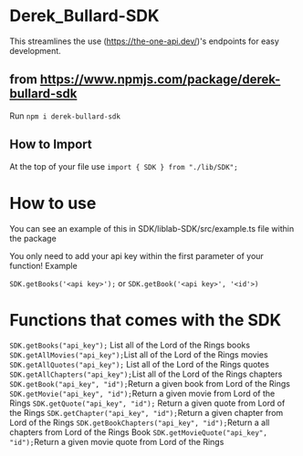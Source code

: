 # Derek_Bullard-SDK

This streamlines the use (https://the-one-api.dev/)'s endpoints for easy development.

## from https://www.npmjs.com/package/derek-bullard-sdk

Run `npm i derek-bullard-sdk`

## How to Import

At the top of your file use
`import { SDK } from "./lib/SDK";`

# How to use

You can see an example of this in SDK/liblab-SDK/src/example.ts file within the package

You only need to add your api key within the first parameter of your function!
Example

`SDK.getBooks('<api key>');`
or
`SDK.getBook('<api key>', '<id'>)`

# Functions that comes with the SDK

`SDK.getBooks("api_key");` List all of the Lord of the Rings books
`SDK.getAllMovies("api_key");`List all of the Lord of the Rings movies
`SDK.getAllQuotes("api_key");` List all of the Lord of the Rings quotes
`SDK.getAllChapters("api_key");`List all of the Lord of the Rings chapters
`SDK.getBook("api_key", "id");`Return a given book from Lord of the Rings
`SDK.getMovie("api_key", "id");`Return a given movie from Lord of the Rings
`SDK.getQuote("api_key", "id");` Return a given quote from Lord of the Rings
`SDK.getChapter("api_key", "id");`Return a given chapter from Lord of the Rings
`SDK.getBookChapters("api_key", "id");`Return a all chapters from Lord of the Rings Book
`SDK.getMovieQuote("api_key", "id");`Return a given movie quote from Lord of the Rings
